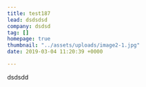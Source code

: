 ```yaml
---
title: test187
lead: dsdsdsd
company: dsdsd
tag: []
homepage: true
thumbnail: "../assets/uploads/image2-1.jpg"
date: 2019-03-04 11:20:39 +0000

---
```

dsdsdd